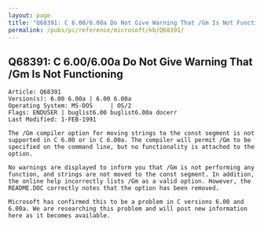 ```yaml
---
layout: page
title: "Q68391: C 6.00/6.00a Do Not Give Warning That /Gm Is Not Functioning"
permalink: /pubs/pc/reference/microsoft/kb/Q68391/
---
```


## Q68391: C 6.00/6.00a Do Not Give Warning That /Gm Is Not Functioning

	Article: Q68391
	Version(s): 6.00 6.00a | 6.00 6.00a
	Operating System: MS-DOS     | OS/2
	Flags: ENDUSER | buglist6.00 buglist6.00a docerr
	Last Modified: 1-FEB-1991
	
	The /Gm compiler option for moving strings to the const segment is not
	supported in C 6.00 or in C 6.00a. The compiler will permit /Gm to be
	specified on the command line, but no functionality is attached to the
	option.
	
	No warnings are displayed to inform you that /Gm is not performing any
	function, and strings are not moved to the const segment. In addition,
	the online help incorrectly lists /Gm as a valid option. However, the
	README.DOC correctly notes that the option has been removed.
	
	Microsoft has confirmed this to be a problem in C versions 6.00 and
	6.00a. We are researching this problem and will post new information
	here as it becomes available.
